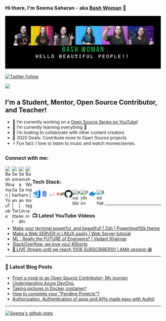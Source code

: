 ### Hi there, I'm Seema Saharan - aka [Bash Woman](https://youtube.com/BashWoman) 👋

![YouTube banner](https://github.com/seema1711/seema1711/blob/master/YouTube%20header.png)

[![Twitter Follow](https://img.shields.io/twitter/follow/SeemaSaharan5?color=1DA1F2&logo=twitter&style=for-the-badge)](https://twitter.com/intent/follow?original_referer=https%3A%2F%2Fgithub.com%2Fseema1711&screen_name=SeemaSaharan5)

<a href="http://youtube.com/BashWoman?sub_confirmation=1">
    <img src="https://img.shields.io/youtube/views/AI0gEvgPtAc?label=YouTube&logo=YouTube&style=for-the-badge">
  </a>

## I'm a Student, Mentor, Open Source Contributor, and Teacher!

- 🔭 I’m currently working on a [Open Source Series on YouTube](https://www.youtube.com/watch?v=wN9v0z3No24&list=PLhrUS-gSH3xBg9HPUU3z7WcKAgyYRog8H)!
- 🌱 I’m currently learning everything 🤣
- 👯 I’m looking to collaborate with other content creators
- 🥅 2020 Goals: Contribute more to Open Source projects
- ⚡ Fun fact: I love to listen to music and watch movies/series.

### Connect with me:

[<img align="left" alt="Bash Woman | YouTube" width="22px" src="https://cdn.jsdelivr.net/npm/simple-icons@v3/icons/youtube.svg" />](https://youtube.com/BashWoman)
[<img align="left" alt="Seema Saharan | Twitter" width="22px" src="https://cdn.jsdelivr.net/npm/simple-icons@v3/icons/twitter.svg" />](https://twitter.com/SeemaSaharan5)
[<img align="left" alt="Seema Saharan | LinkedIn" width="22px" src="https://cdn.jsdelivr.net/npm/simple-icons@v3/icons/linkedin.svg" />](https://linkedin.com/in/seemasaharan)
[<img align="left" alt="Bash Woman | Instagram" width="22px" src="https://cdn.jsdelivr.net/npm/simple-icons@v3/icons/instagram.svg" />](https://instagram.com/bashwoman)

<br />

### Tech Stack:

<img align="left" alt="Visual Studio Code" width="26px" src="https://raw.githubusercontent.com/github/explore/80688e429a7d4ef2fca1e82350fe8e3517d3494d/topics/visual-studio-code/visual-studio-code.png" />
<img align="left" alt="SQL" width="26px" src="https://raw.githubusercontent.com/github/explore/80688e429a7d4ef2fca1e82350fe8e3517d3494d/topics/sql/sql.png" />
<img align="left" alt="MySQL" width="26px" src="https://raw.githubusercontent.com/github/explore/80688e429a7d4ef2fca1e82350fe8e3517d3494d/topics/mysql/mysql.png" />
<img align="left" alt="Git" width="26px" src="https://raw.githubusercontent.com/github/explore/80688e429a7d4ef2fca1e82350fe8e3517d3494d/topics/git/git.png" />
<img align="left" alt="GitHub" width="26px" src="https://raw.githubusercontent.com/github/explore/78df643247d429f6cc873026c0622819ad797942/topics/github/github.png" />
<img align="left" alt="Ansible" width="26px" src="https://github.com/seema1711/seema1711/raw/master/download%20(1).png" />
<img align="left" alt="Python" width="26px" src="https://github.com/seema1711/seema1711/raw/master/download.jpg" />
<img align="left" alt="Docker" width="26px" src="https://github.com/seema1711/seema1711/raw/master/download.png" />
<img align="left" alt="RedHat" width="26px" src="https://github.com/seema1711/seema1711/raw/master/redhat.png" />

<br />
<br />

---

### 📺 Latest YouTube Videos

<!-- YOUTUBE:START -->
- [Make your terminal powerful, and beautiful! | Zsh | Powerlevel10k theme](https://www.youtube.com/watch?v=8Cz1dEnQbUM)
- [Make a Web SERVER in LINUX easily | Web Server tutorial](https://www.youtube.com/watch?v=7TwRQwO1ges)
- [ML : Really the FUTURE of Engineers? | Vedant Khairnar](https://www.youtube.com/watch?v=PuP8lnqLtP0)
- [StackOverflow, we love you! #Shorts](https://www.youtube.com/watch?v=KoqUimjbtG8)
- [🔴 LIVE Stream until we reach 1008 SUBSCRIBERS!! | AMA session 😁](https://www.youtube.com/watch?v=yCEwIgNYLyQ)
<!-- YOUTUBE:END -->

---

### 📕 Latest Blog Posts

<!-- BLOG-POST-LIST:START -->
- [From a noob to an Open Source Contributor- My journey](https://dev.to/seema1711/from-a-noob-to-an-open-source-contributor-my-journey-5de2)
- [Understanding Azure DevOps.](https://dev.to/seema1711/understanding-azure-devops-j2i)
- [Taking pictures in Docker container!](https://dev.to/seema1711/taking-pictures-in-docker-container-4518)
- [How to complete your "Pending Projects"?](https://dev.to/seema1711/how-to-complete-your-pending-projects-aj6)
- [Authorization, Authentication of apps and APIs made easy with Auth0](https://dev.to/seema1711/authorization-authentication-of-apps-and-apis-made-easy-with-auth0-1h9k)
<!-- BLOG-POST-LIST:END -->


---

[![Seema's github stats](https://github-readme-stats.vercel.app/api?username=seema1711)](https://github.com/seema1711/github-readme-stats)

